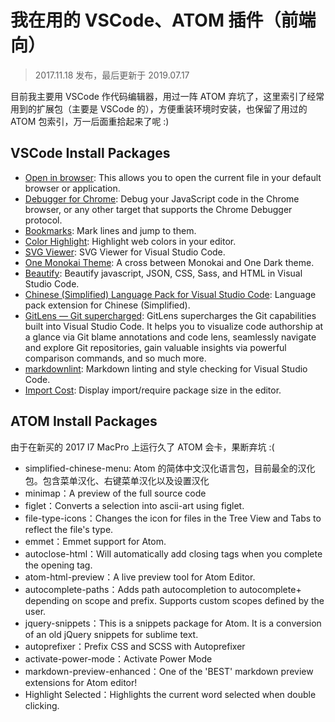 # 我在用的 VSCode、ATOM 插件（前端向）

> 2017.11.18 发布，最后更新于 2019.07.17

目前我主要用 VSCode 作代码编辑器，用过一阵 ATOM 弃坑了，这里索引了经常用到的扩展包（主要是 VSCode 的），方便重装环境时安装，也保留了用过的 ATOM 包索引，万一后面重拾起来了呢 :)

## VSCode Install Packages

* [Open in browser](https://marketplace.visualstudio.com/items?itemName=techer.open-in-browser): This allows you to open the current file in your default browser or application.
* [Debugger for Chrome](https://marketplace.visualstudio.com/items?itemName=msjsdiag.debugger-for-chrome): Debug your JavaScript code in the Chrome browser, or any other target that supports the Chrome Debugger protocol.
* [Bookmarks](https://marketplace.visualstudio.com/items?itemName=alefragnani.Bookmarks): Mark lines and jump to them.
* [Color Highlight](https://marketplace.visualstudio.com/items?itemName=naumovs.color-highlight): Highlight web colors in your editor.
* [SVG Viewer](https://marketplace.visualstudio.com/items?itemName=cssho.vscode-svgviewer): SVG Viewer for Visual Studio Code.
* [One Monokai Theme](https://marketplace.visualstudio.com/items?itemName=azemoh.one-monokai): A cross between Monokai and One Dark theme.
* [Beautify](https://marketplace.visualstudio.com/items?itemName=HookyQR.beautify#review-details): Beautify javascript, JSON, CSS, Sass, and HTML in Visual Studio Code.
* [Chinese (Simplified) Language Pack for Visual Studio Code](https://marketplace.visualstudio.com/items?itemName=MS-CEINTL.vscode-language-pack-zh-hans#review-details): Language pack extension for Chinese (Simplified).
* [GitLens — Git supercharged](https://marketplace.visualstudio.com/items?itemName=eamodio.gitlens#review-details): GitLens supercharges the Git capabilities built into Visual Studio Code. It helps you to visualize code authorship at a glance via Git blame annotations and code lens, seamlessly navigate and explore Git repositories, gain valuable insights via powerful comparison commands, and so much more.
* [markdownlint](https://marketplace.visualstudio.com/items?itemName=DavidAnson.vscode-markdownlint#review-details): Markdown linting and style checking for Visual Studio Code.
* [Import Cost](https://marketplace.visualstudio.com/items?itemName=wix.vscode-import-cost#review-details): Display import/require package size in the editor.

## ATOM Install Packages

由于在新买的 2017 I7 MacPro 上运行久了 ATOM 会卡，果断弃坑 :(

* simplified-chinese-menu: Atom 的简体中文汉化语言包，目前最全的汉化包。包含菜单汉化、右键菜单汉化以及设置汉化
* minimap：A preview of the full source code
* figlet：Converts a selection into ascii-art using figlet.
* file-type-icons：Changes the icon for files in the Tree View and Tabs to reflect the file's type.
* emmet：Emmet support for Atom.
* autoclose-html：Will automatically add closing tags when you complete the opening tag.
* atom-html-preview：A live preview tool for Atom Editor.
* autocomplete-paths：Adds path autocompletion to autocomplete+ depending on scope and prefix. Supports custom scopes defined by the user.
* jquery-snippets：This is a snippets package for Atom. It is a conversion of an old jQuery snippets for sublime text.
* autoprefixer：Prefix CSS and SCSS with Autoprefixer
* activate-power-mode：Activate Power Mode
* markdown-preview-enhanced：One of the 'BEST' markdown preview extensions for Atom editor!
* Highlight Selected：Highlights the current word selected when double clicking.
